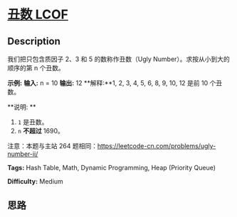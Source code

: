# [丑数 LCOF][title]

## Description

我们把只包含质因子 2、3 和 5 的数称作丑数（Ugly Number）。求按从小到大的顺序的第 n 个丑数。



**示例:**
            **输入:** n = 10    **输出:** 12    **解释:**1, 2, 3, 4, 5, 6, 8, 9, 10, 12 是前 10 个丑数。

**说明:  **

  1. `1` 是丑数。
  2. `n`  **不超过** 1690。

注意：本题与主站 264 题相同：<https://leetcode-cn.com/problems/ugly-number-ii/>


**Tags:** Hash Table, Math, Dynamic Programming, Heap (Priority Queue)

**Difficulty:** Medium

## 思路

[title]: https://leetcode-cn.com/problems/chou-shu-lcof

